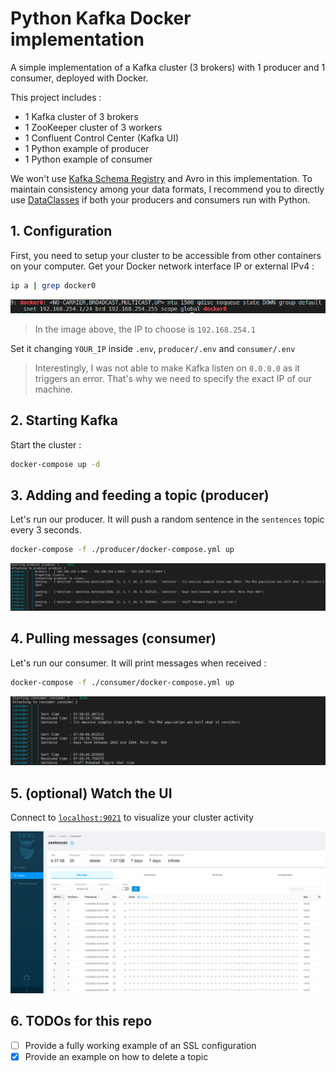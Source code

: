 # Python Kafka Docker implementation

A simple implementation of a Kafka cluster (3 brokers) with 1 producer and 1 consumer, deployed with Docker.

This project includes :

- 1 Kafka cluster of 3 brokers
- 1 ZooKeeper cluster of 3 workers
- 1 Confluent Control Center (Kafka UI)
- 1 Python example of producer
- 1 Python example of consumer

We won't use [Kafka Schema Registry](https://www.youtube.com/watch?v=5fjw62LGYNg) and Avro in this implementation. To maintain consistency among your data formats, I recommend you to directly use [DataClasses](https://realpython.com/python-data-classes/) if both your producers and consumers run with Python.

## 1. Configuration

First, you need to setup your cluster to be accessible from other containers on your computer. Get your Docker network interface IP or external IPv4 :

```bash
ip a | grep docker0
```

![Grep Docker IP](./images/docker_interface.png)

> In the image above, the IP to choose is `192.168.254.1`

Set it changing `YOUR_IP` inside `.env`, `producer/.env` and `consumer/.env`

> Interestingly, I was not able to make Kafka listen on `0.0.0.0` as it triggers an error. That's why we need to specify the exact IP of our machine.

## 2. Starting Kafka

Start the cluster :

```bash
docker-compose up -d
```

## 3. Adding and feeding a topic (producer)

Let's run our producer. It will push a random sentence in the `sentences` topic every 3 seconds.

```bash
docker-compose -f ./producer/docker-compose.yml up
```

![Producer run example](./images/producer.png)

## 4. Pulling messages (consumer)

Let's run our consumer. It will print messages when received :

```bash
docker-compose -f ./consumer/docker-compose.yml up
```

![Consumer run example](./images/consumer.png)

## 5. (optional) Watch the UI

Connect to [`localhost:9021`](http://localhost:9021) to visualize your cluster activity

![Kowl UI example](./images/UI.png)

## 6. TODOs for this repo

- [ ] Provide a fully working example of an SSL configuration
- [x] Provide an example on how to delete a topic

